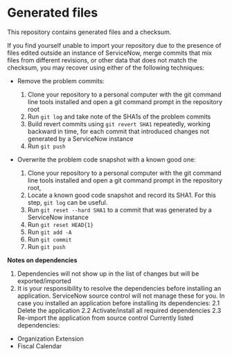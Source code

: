# Generated files
This repository contains generated files and a checksum.

If you find yourself unable to import your repository due to the presence of files edited outside an instance of ServiceNow, merge commits that mix files from different revisions, or other data that does not match the checksum, you may recover using either of the following techniques:
* Remove the problem commits:
  1. Clone your repository to a personal computer with the git command line tools installed and open a git command prompt in the repository root
  2. Run `git log` and take note of the SHA1s of the problem commits
  3. Build revert commits using `git revert SHA1` repeatedly, working backward in time, for each commit that introduced changes not generated by a ServiceNow instance
  4. Run `git push`

* Overwrite the problem code snapshot with a known good one:
  1. Clone your repository to a personal computer with the git command line tools installed and open a git command prompt in the repository root,
  2. Locate a known good code snapshot and record its SHA1. For this step, `git log` can be useful.
  2. Run `git reset --hard SHA1` to a commit that was generated by a ServiceNow instance
  3. Run `git reset HEAD{1}`
  4. Run `git add -A`
  5. Run `git commit`
  6. Run `git push`

 **Notes on dependencies**
  1. Dependencies will not show up in the list of changes but will be exported/imported
  2. It is your responsibility to resolve the dependencies before installing an application. ServiceNow source control will not manage these for you. In case you installed an application before installing its dependencies:
   2.1 Delete the application
   2.2 Activate/install all required dependencies
   2.3 Re-import the application from source control
   Currently listed dependencies:
   * Organization Extension
   * Fiscal Calendar
